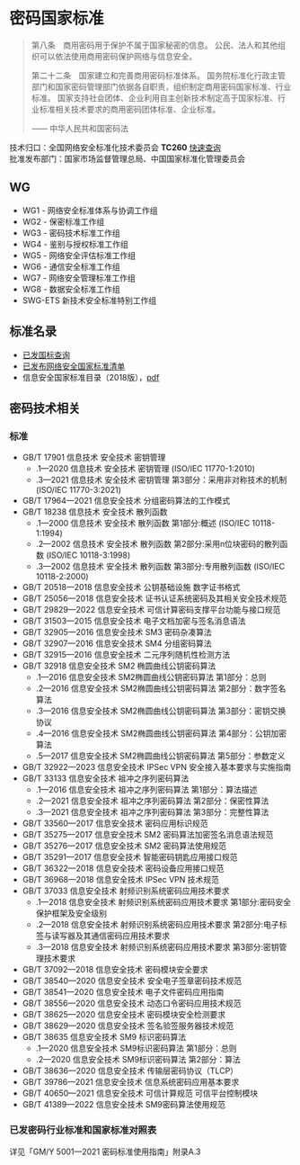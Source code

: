 # 密码国家标准

> 第八条　商用密码用于保护不属于国家秘密的信息。
> 公民、法人和其他组织可以依法使用商用密码保护网络与信息安全。
>
> 第二十二条　国家建立和完善商用密码标准体系。
> 国务院标准化行政主管部门和国家密码管理部门依据各自职责，组织制定商用密码国家标准、行业标准。
> 国家支持社会团体、企业利用自主创新技术制定高于国家标准、行业标准相关技术要求的商用密码团体标准、企业标准。
>
> —— 中华人民共和国密码法

技术归口：全国网络安全标准化技术委员会 **TC260** [快速查询](https://www.tc260.org.cn/front/bzcx/yfgbqd.html)  
批准发布部门：国家市场监督管理总局、中国国家标准化管理委员会  

## WG

- WG1 - 网络安全标准体系与协调工作组
- WG2 - 保密标准工作组
- WG3 - 密码技术标准工作组
- WG4 - 鉴别与授权标准工作组
- WG5 - 网络安全评估标准工作组
- WG6 - 通信安全标准工作组
- WG7 - 网络安全管理标准工作组
- WG8 - 数据安全标准工作组
- SWG-ETS 新技术安全标准特别工作组

## 标准名录

- [已发国标查询](https://www.tc260.org.cn/front/bzcx/yfgbcx.html)
- [已发布网络安全国家标准清单](https://www.tc260.org.cn/front/bzcx/yfgbqd.html)
- 信息安全国家标准目录（2018版），[pdf](https://www.tc260.org.cn/file/xxaqgjbzml1.pdf)

## 密码技术相关

### 标准

- GB/T 17901 信息技术 安全技术 密钥管理
  - .1—2020 信息技术 安全技术 密钥管理 (ISO/IEC 11770-1:2010)
  - .3—2021 信息技术 安全技术 密钥管理 第3部分：采用非对称技术的机制 (ISO/IEC 11770-3:2021)
- GB/T 17964—2021 信息安全技术 分组密码算法的工作模式
- GB/T 18238 信息技术 安全技术 散列函数
  - .1—2000 信息技术 安全技术 散列函数 第1部分:概述 (ISO/IEC 10118-1:1994)
  - .2—2002 信息技术 安全技术 散列函数 第2部分:采用n位块密码的散列函数 (ISO/IEC 10118-3:1998)
  - .3—2002 信息技术 安全技术 散列函数 第3部分:专用散列函数 (ISO/IEC 10118-2:2000)
- GB/T 20518—2018 信息安全技术 公钥基础设施 数字证书格式
- GB/T 25056—2018 信息安全技术 证书认证系统密码及其相关安全技术规范
- GB/T 29829—2022 信息安全技术 可信计算密码支撑平台功能与接口规范
- GB/T 31503—2015 信息安全技术 电子文档加密与签名消息语法
- GB/T 32905—2016 信息安全技术 SM3 密码杂凑算法
- GB/T 32907—2016 信息安全技术 SM4 分组密码算法
- GB/T 32915—2016 信息安全技术 二元序列随机性检测方法
- GB/T 32918 信息安全技术 SM2 椭圆曲线公钥密码算法
  - .1—2016 信息安全技术 SM2椭圆曲线公钥密码算法 第1部分：总则
  - .2—2016 信息安全技术 SM2椭圆曲线公钥密码算法 第2部分：数字签名算法
  - .3—2016 信息安全技术 SM2椭圆曲线公钥密码算法 第3部分：密钥交换协议
  - .4—2016 信息安全技术 SM2椭圆曲线公钥密码算法 第4部分：公钥加密算法
  - .5—2017 信息安全技术 SM2椭圆曲线公钥密码算法 第5部分：参数定义
- GB/T 32922—2023 信息安全技术 IPSec VPN 安全接入基本要求与实施指南
- GB/T 33133 信息安全技术 祖冲之序列密码算法
  - .1—2016 信息安全技术 祖冲之序列密码算法 第1部分：算法描述
  - .2—2021 信息安全技术 祖冲之序列密码算法 第2部分：保密性算法
  - .3—2021 信息安全技术 祖冲之序列密码算法 第3部分：完整性算法
- GB/T 33560—2017 信息安全技术 密码应用标识规范
- GB/T 35275—2017 信息安全技术 SM2 密码算法加密签名消息语法规范
- GB/T 35276—2017 信息安全技术 SM2 密码算法使用规范
- GB/T 35291—2017 信息安全技术 智能密码钥匙应用接口规范
- GB/T 36322—2018 信息安全技术 密码设备应用接口规范
- GB/T 36968—2018 信息安全技术 IPSec VPN 技术规范
- GB/T 37033 信息安全技术 射频识别系统密码应用技术要求
  - .1—2018 信息安全技术 射频识别系统密码应用技术要求 第1部分:密码安全保护框架及安全级别
  - .2—2018 信息安全技术 射频识别系统密码应用技术要求 第2部分:电子标签与读写器及其通信密码应用技术要求
  - .3—2018 信息安全技术 射频识别系统密码应用技术要求 第3部分:密钥管理技术要求
- GB/T 37092—2018 信息安全技术 密码模块安全要求
- GB/T 38540—2020 信息安全技术 安全电子签章密码技术规范
- GB/T 38541—2020 信息安全技术 电子文件密码应用指南
- GB/T 38556—2020 信息安全技术 动态口令密码应用技术规范
- GB/T 38625—2020 信息安全技术 密码模块安全检测要求
- GB/T 38629—2020 信息安全技术 签名验签服务器技术规范
- GB/T 38635 信息安全技术 SM9 标识密码算法
  - .1—2020 信息安全技术 SM9标识密码算法 第1部分：总则
  - .2—2020 信息安全技术 SM9标识密码算法 第2部分：算法
- GB/T 38636—2020 信息安全技术 传输层密码协议（TLCP）
- GB/T 39786—2021 信息安全技术 信息系统密码应用基本要求
- GB/T 40650—2021 信息安全技术 可信计算规范 可信平台控制模块
- GB/T 41389—2022 信息安全技术 SM9密码算法使用规范

### 已发密码行业标准和国家标准对照表

详见「GM/Y 5001—2021 密码标准使用指南」附录A.3
